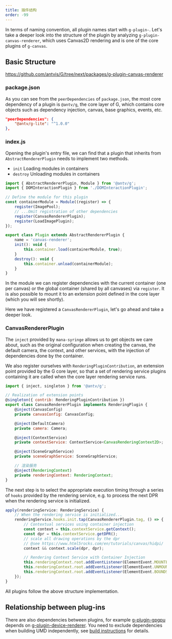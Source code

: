 ```yaml
---
title: 插件结构
order: -99
---
```


In terms of naming convention, all plugin names start with `g-plugin-`. Let's take a deeper look into the structure of the plugin by analyzing `g-plugin-canvas-renderer`, which uses Canvas2D rendering and is one of the core plugins of `g-canvas`.

## Basic Structure

<https://github.com/antvis/G/tree/next/packages/g-plugin-canvas-renderer>

### package.json

As you can see from the `peerDependencies` of `package.json`, the most core dependency of a plugin is `@antv/g`, the core layer of G, which contains core objects such as dependency injection, canvas, base graphics, events, etc.

```json
"peerDependencies": {
    "@antv/g-lite": "^1.0.0"
},
```

### index.js

Opening the plugin's entry file, we can find that a plugin that inherits from `AbstractRendererPlugin` needs to implement two methods.

- `init` Loading modules in containers
- `destroy` Unloading modules in containers

```js
import { AbstractRendererPlugin, Module } from '@antv/g';
import { DOMInteractionPlugin } from './DOMInteractionPlugin';

// Define the module for this plugin
const containerModule = Module((register) => {
    register(ImagePool);
    // ...Omit registration of other dependencies
    register(CanvasRendererPlugin);
    register(LoadImagePlugin);
});

export class Plugin extends AbstractRendererPlugin {
    name = 'canvas-renderer';
    init(): void {
        this.container.load(containerModule, true);
    }
    destroy(): void {
        this.container.unload(containerModule);
    }
}
```

In the module we can register dependencies with the current container (one per canvas) or the global container (shared by all canvases) via `register`. It is also possible to mount it to an extension point defined in the core layer (which you will see shortly).

Here we have registered a `CanvasRendererPlugin`, let's go ahead and take a deeper look.

### CanvasRendererPlugin

The `inject` provided by `mana-syringe` allows us to get objects we care about, such as the original configuration when creating the canvas, the default camera, the context, and other services, with the injection of dependencies done by the container.

We also register ourselves with `RenderingPluginContribution`, an extension point provided by the G core layer, so that a set of rendering service plugins containing it are called when the core layer rendering service runs.

```js
import { inject, singleton } from '@antv/g';

// Realization of extension points
@singleton({ contrib: RenderingPluginContribution })
export class CanvasRendererPlugin implements RenderingPlugin {
    @inject(CanvasConfig)
    private canvasConfig: CanvasConfig;

    @inject(DefaultCamera)
    private camera: Camera;

    @inject(ContextService)
    private contextService: ContextService<CanvasRenderingContext2D>;

    @inject(SceneGraphService)
    private sceneGraphService: SceneGraphService;

    // 渲染服务
    @inject(RenderingContext)
    private renderingContext: RenderingContext;
}
```

The next step is to select the appropriate execution timing through a series of `hooks` provided by the rendering service, e.g. to process the next DPR when the rendering service is initialized.

```js
apply(renderingService: RenderingService) {
    // When the rendering service is initialized...
    renderingService.hooks.init.tap(CanvasRendererPlugin.tag, () => {
        // Contextual services using container injection
        const context = this.contextService.getContext();
        const dpr = this.contextService.getDPR();
        // scale all drawing operations by the dpr
        // @see https://www.html5rocks.com/en/tutorials/canvas/hidpi/
        context && context.scale(dpr, dpr);

        // Rendering Context Service with Container Injection
        this.renderingContext.root.addEventListener(ElementEvent.MOUNTED, handleMounted);
        this.renderingContext.root.addEventListener(ElementEvent.UNMOUNTED, handleUnmounted);
        this.renderingContext.root.addEventListener(ElementEvent.BOUNDS_CHANGED, handleBoundsChanged);
    });
}
```

All plugins follow the above structure implementation.

## Relationship between plug-ins

There are also dependencies between plugins, for example [g-plugin-gpgpu](/plugins/gpgpu) depends on [g-plugin-device-renderer](/plugins/device-renderer). You need to exclude dependencies when building UMD independently, see [build instructions]() for details.
